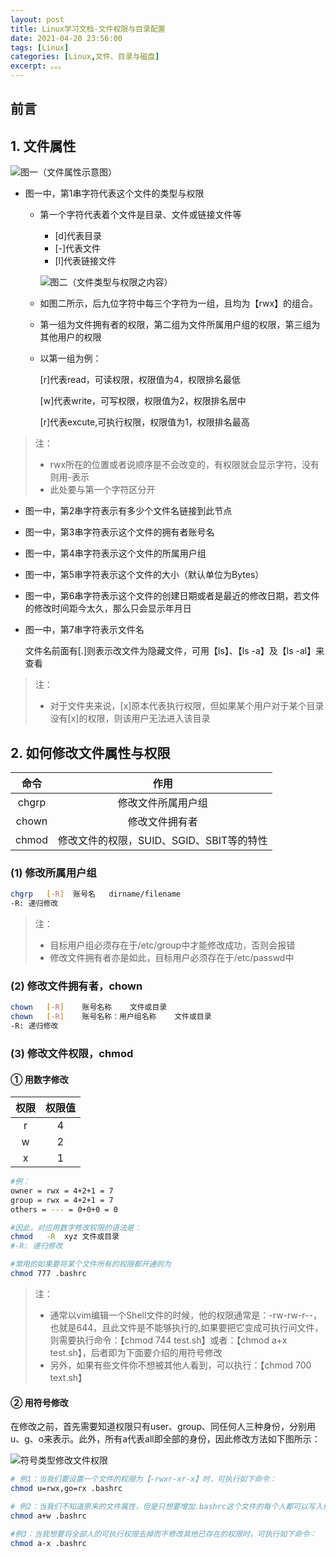 ```yaml
---
layout: post
title: Linux学习文档-文件权限与目录配置
date: 2021-04-20 23:56:00
tags: [Linux]
categories: [Linux,文件、目录与磁盘]
excerpt: 。。。
---
```


## 前言

<!-- more -->

## 1. 文件属性

![图一（文件属性示意图）](https://github.com/CharlieTao/CharlieTao.github.sources/blob/master/BigData/Pictures/Linux/%E6%96%87%E4%BB%B6%E5%B1%9E%E6%80%A7%E7%A4%BA%E6%84%8F%E5%9B%BE.png?raw=true)

- 图一中，第1串字符代表这个文件的类型与权限
    
    - 第一个字符代表着个文件是目录、文件或链接文件等
        - [d]代表目录
        - [-]代表文件
        - [l]代表链接文件
        
        ![图二（文件类型与权限之内容）](https://github.com/CharlieTao/CharlieTao.github.sources/blob/master/BigData/Pictures/Linux/%E6%96%87%E4%BB%B6%E7%B1%BB%E5%9E%8B%E4%B8%8E%E6%9D%83%E9%99%90%E4%B9%8B%E5%86%85%E5%AE%B9.png?raw=true)
        
    - 如图二所示，后九位字符中每三个字符为一组，且均为【rwx】的组合。
    
    - 第一组为文件拥有者的权限，第二组为文件所属用户组的权限，第三组为其他用户的权限
    
    - 以第一组为例：
        
        [r]代表read，可读权限，权限值为4，权限排名最低
        
        [w]代表write，可写权限，权限值为2，权限排名居中
        
        [r]代表excute,可执行权限，权限值为1，权限排名最高

> 注：
>- rwx所在的位置或者说顺序是不会改变的，有权限就会显示字符，没有则用-表示
>- 此处要与第一个字符区分开
- 图一中，第2串字符表示有多少个文件名链接到此节点

- 图一中，第3串字符表示这个文件的拥有者账号名

- 图一中，第4串字符表示这个文件的所属用户组

- 图一中，第5串字符表示这个文件的大小（默认单位为Bytes）

- 图一中，第6串字符表示这个文件的创建日期或者是最近的修改日期，若文件的修改时间距今太久，那么只会显示年月日

- 图一中，第7串字符表示文件名
    
    文件名前面有[.]则表示改文件为隐藏文件，可用【ls】、【ls -a】及【ls -al】来查看
>注：
>- 对于文件夹来说，[x]原本代表执行权限，但如果某个用户对于某个目录没有[x]的权限，则该用户无法进入该目录



## 2. 如何修改文件属性与权限

| 命令|   作用 |
|:-:|:-:|
| chgrp | 修改文件所属用户组 |
| chown | 修改文件拥有者 |
| chmod | 修改文件的权限，SUID、SGID、SBIT等的特性|

### (1) 修改所属用户组

```bash
chgrp   [-R]  账号名   dirname/filename
-R: 递归修改
```
>注：
>- 目标用户组必须存在于/etc/group中才能修改成功，否则会报错
>- 修改文件拥有者亦是如此，目标用户必须存在于/etc/passwd中

### (2) 修改文件拥有者，chown

```bash
chown   [-R]    账号名称    文件或目录
chown   [-R]    账号名称：用户组名称    文件或目录
-R: 递归修改
```

### (3) 修改文件权限，chmod

#### ① 用数字修改

| 权限|   权限值 |
|:-:|:-:|
| r | 4 |
| w | 2 |
| x | 1|

```bash
#例：
owner = rwx = 4+2+1 = 7
group = rwx = 4+2+1 = 7
others = --- = 0+0+0 = 0

#因此，对应用数字修改权限的语法是：
chmod   -R  xyz 文件或目录
#-R: 递归修改

#常用的如果要将某个文件所有的权限都开通则为
chmod 777 .bashrc
```
>注：
>- 通常以vim编辑一个Shell文件的时候，他的权限通常是：-rw-rw-r--，也就是644，且此文件是不能够执行的,如果要把它变成可执行问文件，则需要执行命令：【chmod 744 test.sh】或者：【chmod a+x test.sh】，后者即为下面要介绍的用符号修改
>- 另外，如果有些文件你不想被其他人看到，可以执行：【chmod 700 text.sh】

#### ② 用符号修改

在修改之前，首先需要知道权限只有user、group、同任何人三种身份，分别用u、g、o来表示。此外，所有a代表all即全部的身份，因此修改方法如下图所示：

![符号类型修改文件权限](https://github.com/CharlieTao/CharlieTao.github.sources/blob/master/BigData/Pictures/Linux/%E7%AC%A6%E5%8F%B7%E7%B1%BB%E5%9E%8B%E4%BF%AE%E6%94%B9%E6%96%87%E4%BB%B6%E6%9D%83%E9%99%90.png?raw=true)

```bash
# 例1：当我们要设置一个文件的权限为【-rwxr-xr-x】时，可执行如下命令：
chmod u=rwx,go=rx .bashrc

# 例2：当我们不知道原来的文件属性，但是只想要增加.bashrc这个文件的每个人都可以写入得权限时，可执行如下命令：
chmod a+w .bashrc

#例3：当我想要将全部人的可执行权限去掉而不修改其他已存在的权限时，可执行如下命令：
chmod a-x .bashrc
```
